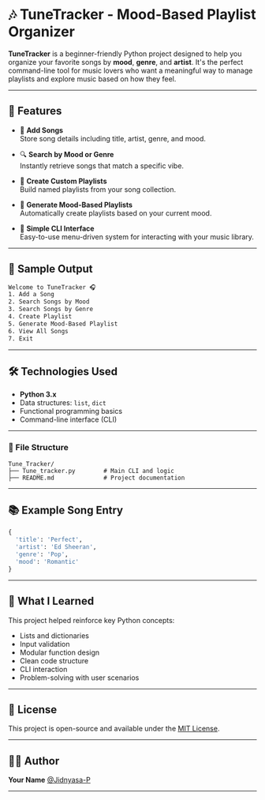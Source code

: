 # 🎶 TuneTracker - Mood-Based Playlist Organizer

**TuneTracker** is a beginner-friendly Python project designed to help you organize your favorite songs by **mood**, **genre**, and **artist**. It's the perfect command-line tool for music lovers who want a meaningful way to manage playlists and explore music based on how they feel.

---

## 📌 Features

- 🎵 **Add Songs**  
  Store song details including title, artist, genre, and mood.

- 🔍 **Search by Mood or Genre**  
  Instantly retrieve songs that match a specific vibe.

- 📃 **Create Custom Playlists**  
  Build named playlists from your song collection.

- 🎲 **Generate Mood-Based Playlists**  
  Automatically create playlists based on your current mood.

- 🧠 **Simple CLI Interface**  
  Easy-to-use menu-driven system for interacting with your music library.

---

## 🧪 Sample Output

```bash
Welcome to TuneTracker 🎧
1. Add a Song
2. Search Songs by Mood
3. Search Songs by Genre
4. Create Playlist
5. Generate Mood-Based Playlist
6. View All Songs
7. Exit
````

---

## 🛠️ Technologies Used

* **Python 3.x**
* Data structures: `list`, `dict`
* Functional programming basics
* Command-line interface (CLI)

---

### 📁 File Structure

```
Tune_Tracker/
├── Tune_tracker.py        # Main CLI and logic
├── README.md              # Project documentation
```

---

## 📚 Example Song Entry

```python
{
  'title': 'Perfect',
  'artist': 'Ed Sheeran',
  'genre': 'Pop',
  'mood': 'Romantic'
}
```

---

## 🧠 What I Learned

This project helped reinforce key Python concepts:

* Lists and dictionaries
* Input validation
* Modular function design
* Clean code structure
* CLI interaction
* Problem-solving with user scenarios

---

## 📜 License

This project is open-source and available under the [MIT License](LICENSE).

---

## 🧑‍💻 Author

**Your Name**
[@Jidnyasa-P](https://github.com/Jidnyasa-P)

---
